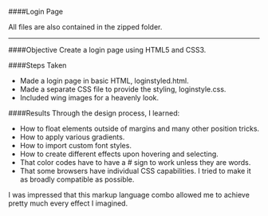 ####Login Page

All files are also contained in the zipped folder.
___
####Objective
Create a login page using HTML5 and CSS3.

####Steps Taken
* Made a login page in basic HTML, loginstyled.html.
* Made a separate CSS file to provide the styling, loginstyle.css.
* Included wing images for a heavenly look.

####Results
Through the design process, I learned:
* How to float elements outside of margins and many other position tricks. 
* How to apply various gradients.
* How to import custom font styles.
* How to create different effects upon hovering and selecting.
* That color codes have to have a # sign to work unless they are words.
* That some browsers have individual CSS capabilities. I tried to make it as broadly compatible as possible.

I was impressed that this markup language combo allowed me to achieve pretty much every effect I imagined.
